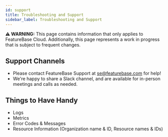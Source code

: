 ```yaml
---
id: support
title: Troubleshooting and Support
sidebar_label: Troubleshooting and Support
---
```


 **⚠ WARNING:** This page contains information that only applies to FeatureBase Cloud. Additionally, this page represents a work in progress that is subject to frequent changes. 

## Support Channels

*   Please contact FeatureBase Support at [se@featurebase.com](mailto:se@featurebase.com) for help!
*   We're happy to share a Slack channel, and are available for in-person meetings and calls as needed.


## Things to Have Handy

*   Logs
*   Metrics
*   Error Codes & Messages
*   Resource Information (Organization name & ID, Resource names & IDs)


